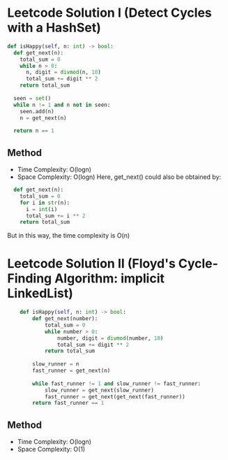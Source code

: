 # Leetcode Solution I (Detect Cycles with a HashSet)
```Python
def isHappy(self, n: int) -> bool:
  def get_next(n):
    total_sum = 0
    while n > 0:
      n, digit = divmod(n, 10) 
      total_sum += digit ** 2
    return total_sum
    
  seen = set()
  while n != 1 and n not in seen:
    seen.add(n)
    n = get_next(n)
 
  return n == 1
```

## Method
- Time Complexity: O(logn)
- Space Complexity: O(logn)
Here, get_next() could also be obtained by:
```Python
  def get_next(n):
    total_sum = 0
    for i in str(n):
      i = int(i)
      total_sum += i ** 2
    return total_sum
```
But in this way, the time complexity is O(n)

# Leetcode Solution II (Floyd's Cycle-Finding Algorithm: implicit LinkedList)
```Python
    def isHappy(self, n: int) -> bool:
        def get_next(number):
            total_sum = 0
            while number > 0:
                number, digit = divmod(number, 10)
                total_sum += digit ** 2
            return total_sum
        
        slow_runner = n
        fast_runner = get_next(n)
        
        while fast_runner != 1 and slow_runner != fast_runner:
            slow_runner = get_next(slow_runner)
            fast_runner = get_next(get_next(fast_runner))
        return fast_runner == 1
```

## Method
- Time Complexity: O(logn)
- Space Complexity: O(1)
